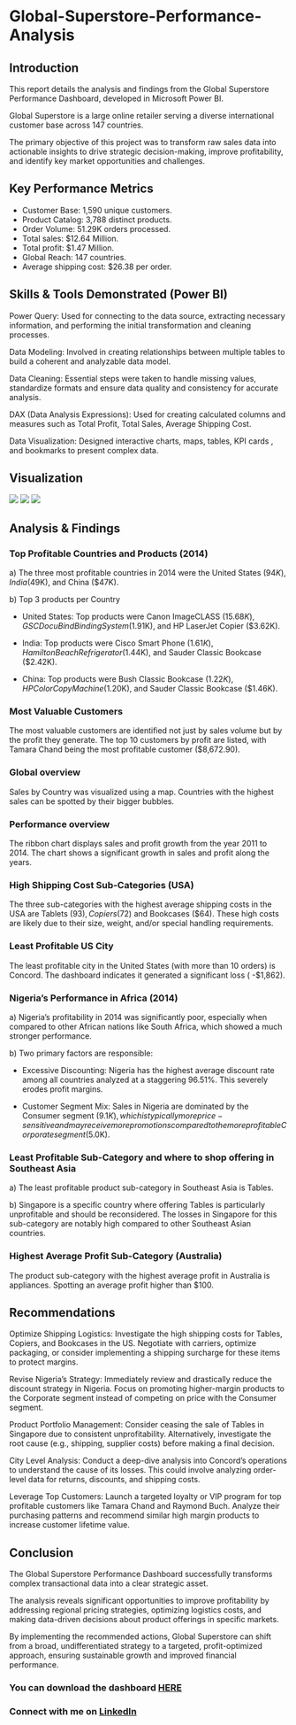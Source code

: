 # Global-Superstore-Performance-Analysis

## Introduction

This report details the analysis and findings from the Global Superstore Performance Dashboard, developed in Microsoft Power BI. 

Global Superstore is a large online retailer serving a diverse international customer base across 147 countries. 

The primary objective of this project was to transform raw sales data into actionable insights to drive strategic decision-making, improve profitability, and identify key market opportunities and challenges.


## Key Performance Metrics 
- Customer Base: 1,590 unique customers.
-	Product Catalog: 3,788 distinct products.
-	Order Volume: 51.29K orders processed.
-	Total sales: $12.64 Million.
-	Total profit: $1.47 Million.
-	Global Reach: 147 countries.
-	Average shipping cost: $26.38 per order.


## Skills & Tools Demonstrated (Power BI)

Power Query: Used for connecting to the data source, extracting necessary information, and performing the initial transformation and cleaning processes.

Data Modeling: Involved in creating relationships between multiple tables to build a coherent and analyzable data model.

Data Cleaning: Essential steps were taken to handle missing values, standardize formats  and ensure data quality and consistency for accurate analysis.

DAX (Data Analysis Expressions): Used for creating calculated columns and measures such as Total Profit, Total Sales, Average Shipping Cost.

Data Visualization:  Designed interactive charts, maps, tables, KPI cards , and bookmarks  to present complex data.


## Visualization 
![](https://github.com/DeratheAnalyst/Global-Superstore-Performance-Analysis/blob/main/Global%20superstore%201.png)
![](https://github.com/DeratheAnalyst/Global-Superstore-Performance-Analysis/blob/main/Global%20superstore%202.png)
![](https://github.com/DeratheAnalyst/Global-Superstore-Performance-Analysis/blob/main/Global%20superstore%203.png)


## Analysis & Findings 

### Top Profitable Countries and Products (2014)

a) The three most profitable countries in 2014 were the United States ($94K), India ($49K), and China ($47K).

b) Top 3 products per Country 
-	United States: Top products were Canon ImageCLASS ($15.68K), GSC DocuBind Binding System ($1.91K), and HP LaserJet Copier ($3.62K).
  
-	India:  Top products were Cisco Smart Phone ($1.61K), Hamilton Beach Refrigerator ($1.44K), and Sauder Classic Bookcase ($2.42K).
  
-	China: Top products were Bush Classic Bookcase ($1.22K), HP Color Copy Machine ($1.20K), and Sauder Classic Bookcase ($1.46K).

### Most Valuable Customers

The most valuable customers are identified not just by sales volume but by the profit they generate. The top 10 customers by profit are listed, with  Tamara Chand being the most profitable customer ($8,672.90).

### Global overview 

Sales by Country was visualized using a map. Countries with the highest sales can be spotted by their bigger bubbles.

### Performance overview 

The ribbon chart displays sales and profit growth from the year 2011 to 2014. The chart shows a significant growth in sales and profit along the years.

### High Shipping Cost Sub-Categories (USA)

The three sub-categories with the highest average shipping costs in the USA are Tablets ($93), Copiers ($72) and Bookcases ($64). These high costs are likely due to their size, weight, and/or special handling requirements.

### Least Profitable US City

The least profitable city in the United States (with more than 10 orders) is Concord. The dashboard indicates it generated a significant loss ( -$1,862).

### Nigeria’s Performance in Africa (2014)

a) Nigeria’s profitability in 2014 was significantly poor, especially when compared to other African nations like South Africa, which showed a much stronger performance.

b) Two primary factors are responsible:
-	Excessive Discounting: Nigeria has the highest average discount rate among all countries analyzed at a staggering  96.51%. This severely erodes profit margins.
  
-	Customer Segment Mix: Sales in Nigeria are dominated by the Consumer segment ($9.1K), which is typically more price-sensitive and may receive more promotions compared to the more profitable Corporate segment ($5.0K).

### Least Profitable Sub-Category and where to shop offering in Southeast Asia
a) The least profitable product sub-category in Southeast Asia is Tables.

b) Singapore is a specific country where offering Tables is particularly unprofitable and should be reconsidered. The losses in Singapore for this sub-category are notably high compared to other Southeast Asian countries.

### Highest Average Profit Sub-Category (Australia)

The product sub-category with the highest average profit in Australia is appliances. Spotting an average profit higher than $100.


## Recommendations

Optimize Shipping Logistics: Investigate the high shipping costs for Tables, Copiers, and Bookcases in the US. Negotiate with carriers, optimize packaging, or consider implementing a shipping surcharge for these items to protect margins.

Revise Nigeria’s Strategy: Immediately review and drastically reduce the discount strategy in Nigeria. Focus on promoting higher-margin products to the Corporate segment instead of competing on price with the Consumer segment.

Product Portfolio Management: Consider ceasing the sale of Tables in Singapore due to consistent unprofitability. Alternatively, investigate the root cause (e.g., shipping, supplier costs) before making a final decision.

City Level Analysis: Conduct a deep-dive analysis into Concord’s operations to understand the cause of its losses. This could involve analyzing order-level data for returns, discounts, and shipping costs.

Leverage Top Customers: Launch a targeted loyalty or VIP program for top profitable customers like Tamara Chand and Raymond Buch. Analyze their purchasing patterns and recommend similar high margin products to increase customer lifetime value.


## Conclusion
The Global Superstore Performance Dashboard successfully transforms complex transactional data into a clear strategic asset. 

The analysis reveals significant opportunities to improve profitability by addressing regional pricing strategies, optimizing logistics costs, and making data-driven decisions about product offerings in specific markets. 

By implementing the recommended actions, Global Superstore can shift from a broad, undifferentiated strategy to a targeted, profit-optimized approach, ensuring sustainable growth and improved financial performance.


### You can download the dashboard [HERE](https://github.com/DeratheAnalyst/Global-Superstore-Performance-Analysis/blob/main/Global%20store.pbix)

### Connect with me on [LinkedIn](https://www.linkedin.com/in/linda-rooster-c-a-6b346a255)



